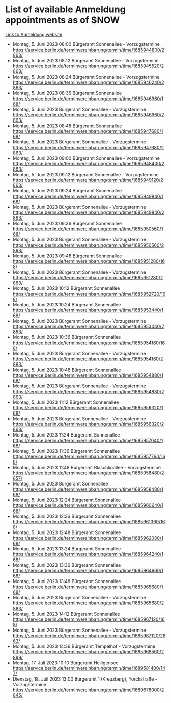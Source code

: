 # List of available Anmeldung appointments as of $NOW
[Link to Anmeldung website](https://service.berlin.de/terminvereinbarung/termin/tag.php?termin=1&anliegen[]=120686&dienstleisterlist=122210,122217,327316,122219,327312,122227,327314,122231,327346,122243,327348,122254,122252,329742,122260,329745,122262,329748,122271,327278,122273,327274,122277,327276,330436,122280,327294,122282,327290,122284,327292,122291,327270,122285,327266,122286,327264,122296,327268,150230,329760,122297,327286,122294,327284,122312,329763,122314,329775,122304,327330,122311,327334,122309,327332,317869,122281,327352,122279,329772,122283,122276,327324,122274,327326,122267,329766,122246,327318,122251,327320,122257,327322,122208,327298,122226,327300&herkunft=http%3A%2F%2Fservice.berlin.de%2Fdienstleistung%2F120686%2F)
- Montag, 5. Juni 2023 08:00 Bürgeramt Sonnenallee - Vorzugstermine https://service.berlin.de/terminvereinbarung/termin/time/1685944800/2863/
- Montag, 5. Juni 2023 08:12 Bürgeramt Sonnenallee - Vorzugstermine https://service.berlin.de/terminvereinbarung/termin/time/1685945520/2863/
- Montag, 5. Juni 2023 08:24 Bürgeramt Sonnenallee - Vorzugstermine https://service.berlin.de/terminvereinbarung/termin/time/1685946240/2863/
- Montag, 5. Juni 2023 08:36 Bürgeramt Sonnenallee https://service.berlin.de/terminvereinbarung/termin/time/1685946960/168/
- Montag, 5. Juni 2023  Bürgeramt Sonnenallee - Vorzugstermine https://service.berlin.de/terminvereinbarung/termin/time/1685946960/2863/
- Montag, 5. Juni 2023 08:48 Bürgeramt Sonnenallee https://service.berlin.de/terminvereinbarung/termin/time/1685947680/168/
- Montag, 5. Juni 2023  Bürgeramt Sonnenallee - Vorzugstermine https://service.berlin.de/terminvereinbarung/termin/time/1685947680/2863/
- Montag, 5. Juni 2023 09:00 Bürgeramt Sonnenallee - Vorzugstermine https://service.berlin.de/terminvereinbarung/termin/time/1685948400/2863/
- Montag, 5. Juni 2023 09:12 Bürgeramt Sonnenallee - Vorzugstermine https://service.berlin.de/terminvereinbarung/termin/time/1685949120/2863/
- Montag, 5. Juni 2023 09:24 Bürgeramt Sonnenallee https://service.berlin.de/terminvereinbarung/termin/time/1685949840/168/
- Montag, 5. Juni 2023  Bürgeramt Sonnenallee - Vorzugstermine https://service.berlin.de/terminvereinbarung/termin/time/1685949840/2863/
- Montag, 5. Juni 2023 09:36 Bürgeramt Sonnenallee https://service.berlin.de/terminvereinbarung/termin/time/1685950560/168/
- Montag, 5. Juni 2023  Bürgeramt Sonnenallee - Vorzugstermine https://service.berlin.de/terminvereinbarung/termin/time/1685950560/2863/
- Montag, 5. Juni 2023 09:48 Bürgeramt Sonnenallee https://service.berlin.de/terminvereinbarung/termin/time/1685951280/168/
- Montag, 5. Juni 2023  Bürgeramt Sonnenallee - Vorzugstermine https://service.berlin.de/terminvereinbarung/termin/time/1685951280/2863/
- Montag, 5. Juni 2023 10:12 Bürgeramt Sonnenallee https://service.berlin.de/terminvereinbarung/termin/time/1685952720/168/
- Montag, 5. Juni 2023 10:24 Bürgeramt Sonnenallee https://service.berlin.de/terminvereinbarung/termin/time/1685953440/168/
- Montag, 5. Juni 2023  Bürgeramt Sonnenallee - Vorzugstermine https://service.berlin.de/terminvereinbarung/termin/time/1685953440/2863/
- Montag, 5. Juni 2023 10:36 Bürgeramt Sonnenallee https://service.berlin.de/terminvereinbarung/termin/time/1685954160/168/
- Montag, 5. Juni 2023  Bürgeramt Sonnenallee - Vorzugstermine https://service.berlin.de/terminvereinbarung/termin/time/1685954160/2863/
- Montag, 5. Juni 2023 10:48 Bürgeramt Sonnenallee https://service.berlin.de/terminvereinbarung/termin/time/1685954880/168/
- Montag, 5. Juni 2023  Bürgeramt Sonnenallee - Vorzugstermine https://service.berlin.de/terminvereinbarung/termin/time/1685954880/2863/
- Montag, 5. Juni 2023 11:12 Bürgeramt Sonnenallee https://service.berlin.de/terminvereinbarung/termin/time/1685956320/168/
- Montag, 5. Juni 2023  Bürgeramt Sonnenallee - Vorzugstermine https://service.berlin.de/terminvereinbarung/termin/time/1685956320/2863/
- Montag, 5. Juni 2023 11:24 Bürgeramt Sonnenallee https://service.berlin.de/terminvereinbarung/termin/time/1685957040/168/
- Montag, 5. Juni 2023 11:36 Bürgeramt Sonnenallee https://service.berlin.de/terminvereinbarung/termin/time/1685957760/168/
- Montag, 5. Juni 2023 11:48 Bürgeramt Blaschkoallee - Vorzugstermine https://service.berlin.de/terminvereinbarung/termin/time/1685958480/2857/
- Montag, 5. Juni 2023  Bürgeramt Sonnenallee https://service.berlin.de/terminvereinbarung/termin/time/1685958480/168/
- Montag, 5. Juni 2023 12:24 Bürgeramt Sonnenallee https://service.berlin.de/terminvereinbarung/termin/time/1685960640/168/
- Montag, 5. Juni 2023 12:36 Bürgeramt Sonnenallee https://service.berlin.de/terminvereinbarung/termin/time/1685961360/168/
- Montag, 5. Juni 2023 12:48 Bürgeramt Sonnenallee https://service.berlin.de/terminvereinbarung/termin/time/1685962080/168/
- Montag, 5. Juni 2023 13:24 Bürgeramt Sonnenallee https://service.berlin.de/terminvereinbarung/termin/time/1685964240/168/
- Montag, 5. Juni 2023 13:36 Bürgeramt Sonnenallee https://service.berlin.de/terminvereinbarung/termin/time/1685964960/168/
- Montag, 5. Juni 2023 13:48 Bürgeramt Sonnenallee https://service.berlin.de/terminvereinbarung/termin/time/1685965680/168/
- Montag, 5. Juni 2023  Bürgeramt Sonnenallee - Vorzugstermine https://service.berlin.de/terminvereinbarung/termin/time/1685965680/2863/
- Montag, 5. Juni 2023 14:12 Bürgeramt Sonnenallee https://service.berlin.de/terminvereinbarung/termin/time/1685967120/168/
- Montag, 5. Juni 2023  Bürgeramt Sonnenallee - Vorzugstermine https://service.berlin.de/terminvereinbarung/termin/time/1685967120/2863/
- Montag, 5. Juni 2023 14:36 Bürgeramt Tempelhof - Vorzugstermine https://service.berlin.de/terminvereinbarung/termin/time/1685968560/2899/
- Montag, 17. Juli 2023 10:10 Bürgeramt Heiligensee https://service.berlin.de/terminvereinbarung/termin/time/1689581400/147/
- Dienstag, 18. Juli 2023 13:00 Bürgeramt 1 (Kreuzberg), Yorckstraße - Vorzugstermine https://service.berlin.de/terminvereinbarung/termin/time/1689678000/2845/
